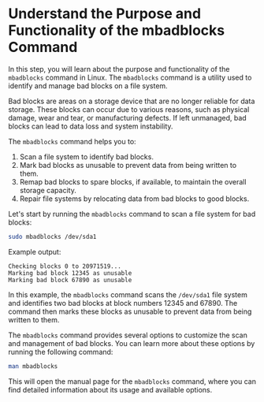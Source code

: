 # Understand the Purpose and Functionality of the mbadblocks Command

In this step, you will learn about the purpose and functionality of the `mbadblocks` command in Linux. The `mbadblocks` command is a utility used to identify and manage bad blocks on a file system.

Bad blocks are areas on a storage device that are no longer reliable for data storage. These blocks can occur due to various reasons, such as physical damage, wear and tear, or manufacturing defects. If left unmanaged, bad blocks can lead to data loss and system instability.

The `mbadblocks` command helps you to:

1. Scan a file system to identify bad blocks.
2. Mark bad blocks as unusable to prevent data from being written to them.
3. Remap bad blocks to spare blocks, if available, to maintain the overall storage capacity.
4. Repair file systems by relocating data from bad blocks to good blocks.

Let's start by running the `mbadblocks` command to scan a file system for bad blocks:

```bash
sudo mbadblocks /dev/sda1
```

Example output:

```
Checking blocks 0 to 20971519...
Marking bad block 12345 as unusable
Marking bad block 67890 as unusable
```

In this example, the `mbadblocks` command scans the `/dev/sda1` file system and identifies two bad blocks at block numbers 12345 and 67890. The command then marks these blocks as unusable to prevent data from being written to them.

The `mbadblocks` command provides several options to customize the scan and management of bad blocks. You can learn more about these options by running the following command:

```bash
man mbadblocks
```

This will open the manual page for the `mbadblocks` command, where you can find detailed information about its usage and available options.
